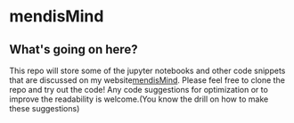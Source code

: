 # mendisMind
## What's going on here?
This repo will store some of the jupyter notebooks and other code snippets that are discussed on my website[mendisMind](http://mendisMind.space). Please feel free to clone the repo and try out the code! Any code suggestions for optimization or to improve the readability is welcome.(You know the drill on how to make these suggestions)
